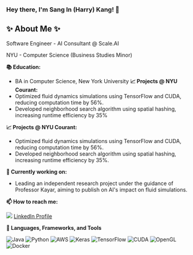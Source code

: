 ### Hey there, I'm Sang In (Harry) Kang! 👋

## ✨ About Me ✨
<p align="left"> 
Software Engineer - AI Consultant @ Scale.AI

NYU - Computer Science (Business Studies Minor)

**📚 Education:**
- BA in Computer Science, New York University
**📈 Projects @ NYU Courant:**
- Optimized fluid dynamics simulations using TensorFlow and CUDA, reducing computation time by 56%.
- Developed neighborhood search algorithm using spatial hashing, increasing runtime efficiency by 35%

**📈 Projects @ NYU Courant:**
- Optimized fluid dynamics simulations using TensorFlow and CUDA, reducing computation time by 56%.
- Developed neighborhood search algorithm using spatial hashing, increasing runtime efficiency by 35%.

<p/>

**:rocket: Currently working on:**  
- Leading an independent research project under the guidance of Professor Kayar, aiming to publish on AI's impact on fluid simulations.

<p align="left">

**📫 How to reach me:**
 
[<img src="https://img.shields.io/badge/Email-D14836?style=for-the-badge&logo=gmail&logoColor=white" />](mailto:your-email)
[LinkedIn Profile](https://www.linkedin.com/in/sang-in-kang-a256b9b0/)

**🔭 Languages, Frameworks, and Tools**
<p align="left">

![Java](https://img.shields.io/badge/java-007396?style=for-the-badge&logo=java&logoColor=white)
![Python](https://img.shields.io/badge/python-3670A0?style=for-the-badge&logo=python&logoColor=ffdd54)
![AWS](https://img.shields.io/badge/AWS-232F3E?style=for-the-badge&logo=amazonaws&logoColor=white)
![Keras](https://img.shields.io/badge/Keras-D00000?style=for-the-badge&logo=Keras&logoColor=white)
![TensorFlow](https://img.shields.io/badge/TensorFlow-FF6F00?style=for-the-badge&logo=TensorFlow&logoColor=white)
![CUDA](https://img.shields.io/badge/CUDA-76B900?style=for-the-badge&logo=nvidia&logoColor=white)
![OpenGL](https://img.shields.io/badge/OpenGL-5586A4?style=for-the-badge&logo=opengl&logoColor=white)
![Docker](https://img.shields.io/badge/docker-2496ED?style=for-the-badge&logo=docker&logoColor=white)
